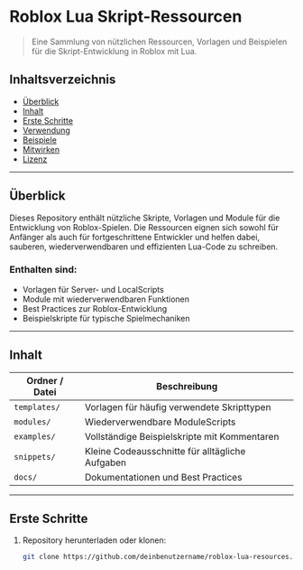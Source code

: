 # Roblox Lua Skript-Ressourcen

> Eine Sammlung von nützlichen Ressourcen, Vorlagen und Beispielen für die Skript-Entwicklung in Roblox mit Lua.

## Inhaltsverzeichnis

- [Überblick](#überblick)
- [Inhalt](#inhalt)
- [Erste Schritte](#erste-schritte)
- [Verwendung](#verwendung)
- [Beispiele](#beispiele)
- [Mitwirken](#mitwirken)
- [Lizenz](#lizenz)

---

## Überblick

Dieses Repository enthält nützliche Skripte, Vorlagen und Module für die Entwicklung von Roblox-Spielen. Die Ressourcen eignen sich sowohl für Anfänger als auch für fortgeschrittene Entwickler und helfen dabei, sauberen, wiederverwendbaren und effizienten Lua-Code zu schreiben.

### Enthalten sind:

- Vorlagen für Server- und LocalScripts
- Module mit wiederverwendbaren Funktionen
- Best Practices zur Roblox-Entwicklung
- Beispielskripte für typische Spielmechaniken

---

## Inhalt

| Ordner / Datei          | Beschreibung                                                |
|-------------------------|-------------------------------------------------------------|
| `templates/`            | Vorlagen für häufig verwendete Skripttypen                  |
| `modules/`              | Wiederverwendbare ModuleScripts                             |
| `examples/`             | Vollständige Beispielskripte mit Kommentaren                |
| `snippets/`             | Kleine Codeausschnitte für alltägliche Aufgaben             |
| `docs/`                 | Dokumentationen und Best Practices                          |

---

## Erste Schritte

1. Repository herunterladen oder klonen:

   ```bash
   git clone https://github.com/deinbenutzername/roblox-lua-resources.git
